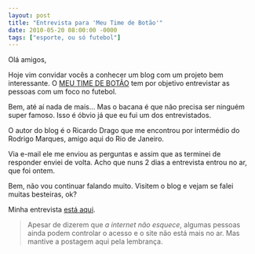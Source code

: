 ```yaml
---
layout: post
title: "Entrevista para 'Meu Time de Botão'"
date: 2010-05-20 08:00:00 -0000
tags: ["esporte, ou só futebol"]
---
```

Olá amigos,

Hoje vim convidar vocês a conhecer um blog com um projeto bem interessante. O <a href="http://meutimedebotao.blogspot.com/" class="linkum">MEU TIME DE BOTÃO</a> tem por objetivo entrevistar as pessoas com um foco no futebol.

Bem, até aí nada de mais… Mas o bacana é que não precisa ser ninguém super famoso. Isso é óbvio já que eu fui um dos entrevistados.

O autor do blog é o Ricardo Drago que me encontrou por intermédio do Rodrigo Marques, amigo aqui do Rio de Janeiro.

Via e-mail ele me enviou as perguntas e assim que as terminei de responder enviei de volta. Acho que nuns 2 dias a entrevista entrou no ar, que foi ontem.

Bem, não vou continuar falando muito. Visitem o blog e vejam se  falei muitas besteiras, ok?

Minha entrevista <a href="http://meutimedebotao.blogspot.com/" class="linkum">está aqui</a>.

>Apesar de dizerem que *a internet não esquece*, algumas pessoas ainda podem controlar o acesso e o site não está mais no ar. Mas mantive a postagem aqui pela lembrança.